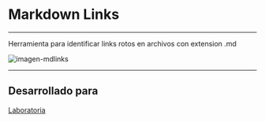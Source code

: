 # Markdown Links

----
Herramienta para identificar links rotos en archivos con extension .md

![imagen-mdlinks](https://user-images.githubusercontent.com/39382287/49239137-90e88880-f3c7-11e8-949d-1973013319a2.png)

----
## Desarrollado para
[Laboratoria](https://www.laboratoria.la/)
